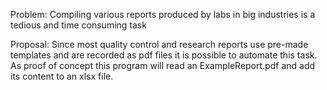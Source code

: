 Problem:
    Compiling various reports produced by labs in big industries is a
tedious and time consuming task

Proposal:
    Since most quality control and research reports use pre-made templates
and are recorded as pdf files    it is possible to automate this task.
As proof of concept this program will read an ExampleReport.pdf and
add its content to an xlsx file.